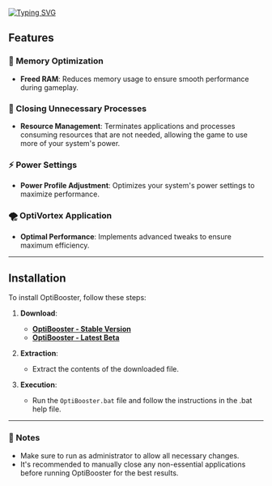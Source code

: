 [![Typing SVG](https://readme-typing-svg.herokuapp.com?font=Kanit&weight=800&size=50&pause=1000&color=188EF7&vCenter=true&width=435&lines=OptiBooster)](https://git.io/typing-svg)

## Features

### 🚀 Memory Optimization
- **Freed RAM**: Reduces memory usage to ensure smooth performance during gameplay.

### 🔧 Closing Unnecessary Processes
- **Resource Management**: Terminates applications and processes consuming resources that are not needed, allowing the game to use more of your system's power.

### ⚡ Power Settings
- **Power Profile Adjustment**: Optimizes your system's power settings to maximize performance.

### 🌪️ OptiVortex Application
- **Optimal Performance**: Implements advanced tweaks to ensure maximum efficiency.

---

## Installation

To install OptiBooster, follow these steps:

1. **Download**:
   - [**OptiBooster - Stable Version**](https://github.com/OptiStudioXD/OptiBooster/releases)
   - [**OptiBooster - Latest Beta**](https://github.com/OptiStudioXD/OptiBooster/releases/download/beta2.0/OptiBooster.2.0Beta2.zip)

2. **Extraction**:
   - Extract the contents of the downloaded file.

3. **Execution**:
   - Run the `OptiBooster.bat` file and follow the instructions in the .bat help file.

---

### 📌 Notes
- Make sure to run as administrator to allow all necessary changes.
- It's recommended to manually close any non-essential applications before running OptiBooster for the best results.

